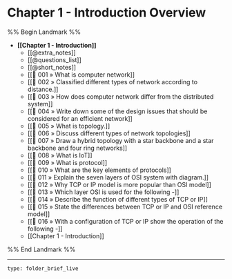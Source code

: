 # Chapter 1 - Introduction Overview
%% Begin Landmark %%
- **[[Chapter 1 - Introduction]]**
	- [[@extra_notes]]
	- [[@questions_list]]
	- [[@short_notes]]
	- [[📘 001 » What is computer network]]
	- [[📘 002 » Classified different types of network according to distance.]]
	- [[📘 003 » How does computer network differ from the distributed system]]
	- [[📘 004 » Write down some of the design issues that should be considered for an efficient network]]
	- [[📘 005 » What is topology.]]
	- [[📘 006 » Discuss different types of network topologies]]
	- [[📘 007 » Draw a hybrid topology with a star backbone and a star backbone and four ring networks]]
	- [[📘 008 » What is IoT]]
	- [[📘 009 » What is protocol]]
	- [[📘 010 » What are the key elements of protocols]]
	- [[📘 011 » Explain the seven layers of OSI system with diagram.]]
	- [[📘 012 » Why TCP or IP model is more popular than OSI model]]
	- [[📘 013 » Which layer OSI is used for the following -]]
	- [[📘 014 » Describe the function of different types of TCP or IP]]
	- [[📘 015 » State the differences between TCP or IP and OSI reference model]]
	- [[📘 016 » With a configuration of TCP or IP show the operation of the following -]]
	- [[Chapter 1 - Introduction]]

%% End Landmark %%

---
 
```ccard
type: folder_brief_live
```
 
